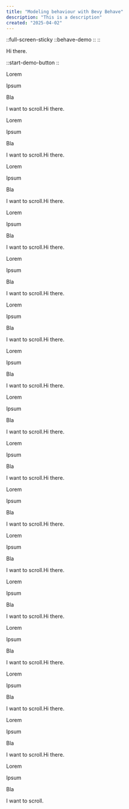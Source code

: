 ```yaml
---
title: "Modeling behaviour with Bevy Behave"
description: "This is a description"
created: "2025-04-02"
---
```


::full-screen-sticky
  ::behave-demo
  ::
::

Hi there.

::start-demo-button
::

Lorem

Ipsum

Bla

I want to scroll.Hi there.

Lorem

Ipsum

Bla

I want to scroll.Hi there.

Lorem

Ipsum

Bla

I want to scroll.Hi there.

Lorem

Ipsum

Bla

I want to scroll.Hi there.

Lorem

Ipsum

Bla

I want to scroll.Hi there.

Lorem

Ipsum

Bla

I want to scroll.Hi there.

Lorem

Ipsum

Bla

I want to scroll.Hi there.

Lorem

Ipsum

Bla

I want to scroll.Hi there.

Lorem

Ipsum

Bla

I want to scroll.Hi there.

Lorem

Ipsum

Bla

I want to scroll.Hi there.

Lorem

Ipsum

Bla

I want to scroll.Hi there.

Lorem

Ipsum

Bla

I want to scroll.Hi there.

Lorem

Ipsum

Bla

I want to scroll.Hi there.

Lorem

Ipsum

Bla

I want to scroll.Hi there.

Lorem

Ipsum

Bla

I want to scroll.Hi there.

Lorem

Ipsum

Bla

I want to scroll.
